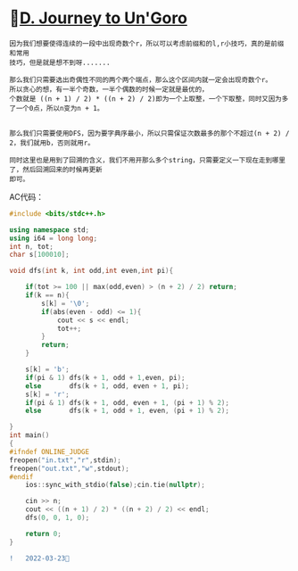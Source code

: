 #   🌼[D. Journey to Un'Goro](https://codeforces.com/gym/103202/problem/D)

    因为我们想要使得连续的一段中出现奇数个r，所以可以考虑前缀和的l,r小技巧，真的是前缀和常用
    技巧，但是就是想不到呀.......
    
    那么我们只需要选出奇偶性不同的两个两个端点，那么这个区间内就一定会出现奇数个r。
    所以贪心的想，有一半个奇数，一半个偶数的时候一定就是最优的，
    个数就是 ((n + 1) / 2) * ((n + 2) / 2)即为一个上取整，一个下取整，同时又因为多了一个0点，所以n变为n + 1。
    
    
    那么我们只需要使用DFS，因为要字典序最小，所以只需保证次数最多的那个不超过(n + 2) / 2，我们就用b，否则就用r。
    
    同时这里也是用到了回溯的含义，我们不用开那么多个string，只需要定义一下现在走到哪里了，然后回溯回来的时候再更新
    即可。
    
AC代码：
```C++
#include <bits/stdc++.h>

using namespace std;
using i64 = long long;
int n, tot;
char s[100010];

void dfs(int k, int odd,int even,int pi){

    if(tot >= 100 || max(odd,even) > (n + 2) / 2) return;
    if(k == n){
        s[k] = '\0';
        if(abs(even - odd) <= 1){
            cout << s << endl;
            tot++;
        }
        return;
    }

    s[k] = 'b';
    if(pi & 1) dfs(k + 1, odd + 1,even, pi);
    else       dfs(k + 1, odd, even + 1, pi);
    s[k] = 'r';
    if(pi & 1) dfs(k + 1, odd, even + 1, (pi + 1) % 2);
    else       dfs(k + 1, odd + 1, even, (pi + 1) % 2);

}   
int main()
{
#ifndef ONLINE_JUDGE
freopen("in.txt","r",stdin);
freopen("out.txt","w",stdout);
#endif
    ios::sync_with_stdio(false);cin.tie(nullptr);

    cin >> n;
    cout << ((n + 1) / 2) * ((n + 2) / 2) << endl;
    dfs(0, 0, 1, 0);

    return 0;
}
```
```diff
!   2022-03-23💐
```
